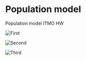 # Population model
Population model ITMO HW

![First](https://github.com/maxim092001/PopulationModel/blob/main/resources/population_model-1.jpg)

![Second](https://github.com/maxim092001/PopulationModel/blob/main/resources/population_model-2.jpg)

![Third](https://github.com/maxim092001/PopulationModel/blob/main/resources/population_model-3.jpg)
